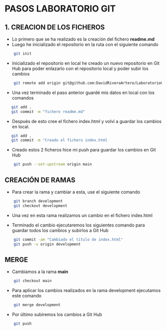 # PASOS LABORATORIO GIT

## 1. CREACION DE LOS FICHEROS

- Lo primero que se ha realizado es la creación del fichero 
    **readme.md**
- Luego he inicializado el repositorio en la ruta con el siguiente comando

```bash
    git init
```
- Inicializado el repositorio en local he creado un nuevo repositorio en Git Hub para poder enlazarlo con el repositorio local y poder subir los cambios 

```bash
    git remote add origin git@github.com:DavidRiveraArtero/LaboratorioGiclst.git
```

- Una vez terminado el paso anterior guardé mis datos en local con los comandos
```bash
   git add .
   git commit -m "fichero readme.md"
```

- Después de esto cree el fichero index.html y volví a guardar los cambios en local.
```bash
   git add .
   git commit -m "Creado el fichero index.html
```

- Creado estos 2 ficheros hice mi push para guardar los cambios en Git Hub 

```bash
    git push --set-upstream origin main
```

## CREACIÓN DE RAMAS

- Para crear la rama y cambiar a esta, use el siguiente comando
```bash
    git branch development
    git checkout development
```

- Una vez en esta rama realizamos un cambio en el fichero index.html

- Terminado el cambio ejecutaremos los siguientes comando para guardar todos los cambios y subirlos a Git Hub

```bash
    git commit -am "Cambiado el título de index.html"
    git push -u origin development 
```

## MERGE

- Cambiamos a la rama **main**
```bash
    git checkout main
```

- Para aplicar los cambios realizados en la rama development ejecutamos este comando
```bash
    git merge development    
```

- Por último subiremos los cambios a Git Hub
```bash
    git push 
```